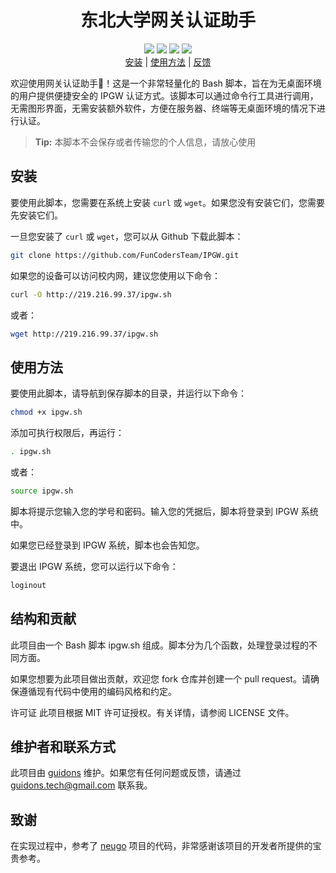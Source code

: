 <h1 align="center">东北大学网关认证助手</h1>

<p align="center">
<a href="https://app.codacy.com/gh/FunCodersTeam/IPGW/dashboard?utm_source=gh&utm_medium=referral&utm_content=&utm_campaign=Badge_grade"><img src="https://app.codacy.com/project/badge/Grade/98f5b166f7cc4f6385eab32b69ff224d"/></a>
<img src="https://img.shields.io/github/stars/FunCodersTeam/IPGW?style=flat&logo=github&color=ff69b4">
<img src="https://img.shields.io/github/forks/FunCodersTeam/IPGW?style=flat&logo=github&color=blue">
<img src="https://img.shields.io/github/issues/FunCodersTeam/IPGW?style=flat&logo=github">
<br>
<a href="#安装">安装</a> | <a href="#使用方法">使用方法</a> | <a href="https://github.com/FunCodersTeam/IPGW/issues/new">反馈</a>
</p>

欢迎使用网关认证助手🎉！这是一个非常轻量化的 Bash 脚本，旨在为无桌面环境的用户提供便捷安全的 IPGW 认证方式。该脚本可以通过命令行工具进行调用，无需图形界面，无需安装额外软件，方便在服务器、终端等无桌面环境的情况下进行认证。

> **Tip:** 本脚本不会保存或者传输您的个人信息，请放心使用

## 安装

要使用此脚本，您需要在系统上安装 `curl` 或 `wget`。如果您没有安装它们，您需要先安装它们。

一旦您安装了 `curl` 或 `wget`，您可以从 Github 下载此脚本：

```bash
git clone https://github.com/FunCodersTeam/IPGW.git
```
如果您的设备可以访问校内网，建议您使用以下命令：
```bash
curl -O http://219.216.99.37/ipgw.sh
```
或者：
```bash
wget http://219.216.99.37/ipgw.sh
```

## 使用方法

要使用此脚本，请导航到保存脚本的目录，并运行以下命令：
```bash
chmod +x ipgw.sh
```
添加可执行权限后，再运行：
```bash
. ipgw.sh
```
或者：
```bash
source ipgw.sh
```
脚本将提示您输入您的学号和密码。输入您的凭据后，脚本将登录到 IPGW 系统中。

如果您已经登录到 IPGW 系统，脚本也会告知您。

要退出 IPGW 系统，您可以运行以下命令：
```bash
loginout
```
## 结构和贡献

此项目由一个 Bash 脚本 ipgw.sh 组成。脚本分为几个函数，处理登录过程的不同方面。

如果您想要为此项目做出贡献，欢迎您 fork 仓库并创建一个 pull request。请确保遵循现有代码中使用的编码风格和约定。

许可证
此项目根据 MIT 许可证授权。有关详情，请参阅 LICENSE 文件。

## 维护者和联系方式

此项目由 [guidons](https://github.com/guidons-master) 维护。如果您有任何问题或反馈，请通过 guidons.tech@gmail.com 联系我。

## 致谢

在实现过程中，参考了 [neugo](https://github.com/neucn/neugo) 项目的代码，非常感谢该项目的开发者所提供的宝贵参考。
